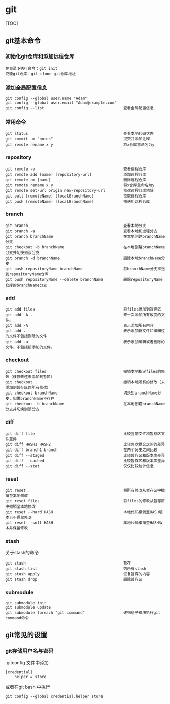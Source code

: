 # git

[TOC]

## git基本命令

### 初始化git仓库和添加远程仓库

    在目录下执行命令：git init
    克隆git仓库：git clone git仓库地址
### 添加全局配置信息

    git config --global user.name "Adam"
    git config --global user.email "Adam@example.com"
    git config --list                                   查看全局配置信息
### 常用命令

    git status                                          查看本地代码状态
    git commit -m "notes"                               提交并添加注释
    git remote rename x y                               将x仓库重命名为y
### repository

```
git remote -v                             			查看远程仓库
git remote add [name] [repository-url]				添加远程仓库
git remote rm [name]								删除远程仓库
git remote rename x y								将x仓库重命名为y 
git remote set-url origin new-repository-url		修改远程仓库地址
git pull [remoteName] [localBranchName]				拉取远程仓库
git push [remoteName] [localBranchName]				推送到远程仓库                
```

### branch

    git branch                                          查看本地分支
    git branch -a                                       查看本地和远程分支
    git branch branchName                               在本地创建branchName分支
    git checkout -b branchName                          在本地创建branchName分支并切换到该分支
    git branch -d branchName                            删除本地branchName分支
    git push repositoryName branchName                  将branchName分支推送到repositoryName仓库
    git push repositoryName --delete branchName         删除repositoryName仓库的branchName分支	
### add

    git add files                                       将files添加到暂存区
    git add -A .                                        来一次添加所有改变的文件。
    git add -A                                          表示添加所有内容
    git add .                                           表示添加新文件和编辑过的文件不包括删除的文件
    git add -u                                          表示添加编辑或者删除的文件，不包括新添加的文件。
### checkout

    git checkout files                                  撤销本地指定files的修改（该修改还未添加到暂区）
    git checkout .                                      撤销本地所有的修改（未添加到暂存区的所有修改）
    git checkout branchName                             切换到branchName分支，如果branchName不存在
    git checkout -b branchName                          在本地创建branchName分支并切换到该分支
### diff

    git diff file                                       比较当前文件和暂存区文件差异
    git diff HASH1 HASH2                                比较两次提交之间的差异
    git diff branch1 branch                             在两个分支之间比较
    git diff --staged                                   比较暂存区和版本库差异
    git diff --cached                                   比较暂存区和版本库差异
    git diff --stat                                     仅仅比较统计信息
### reset

    git reset .                                         将所有修改从暂存区中撤销至本地修改
    git reset files                                     将files的修改从暂存区中撤销至本地修改
    git reset --hard HASH                               本地代码撤销至HASH版本且不保留修改
    git reset --soft HASH                               本地代码撤销至HASH版本并保留修改
### stash

关于stash的命令

    git stash                                           暂存
    git stash list                                      列所有stash
    git stash apply                                     恢复暂存的内容
    git stash drop                                      删除暂存区
### submodule

    git submodule init
    git submodule update
    git submodule foreach "git command"                 递归给子模块执行git command命令
## git常见的设置

### git存储用户名与密码

.gitconfig 文件中添加 

```
[credential]    
    helper = store
```

或者在git bash 中执行

```
git config --global credential.helper store
```
